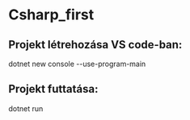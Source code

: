 # Csharp_first
## Projekt létrehozása VS code-ban:
dotnet new console --use-program-main

## Projekt futtatása:
dotnet run